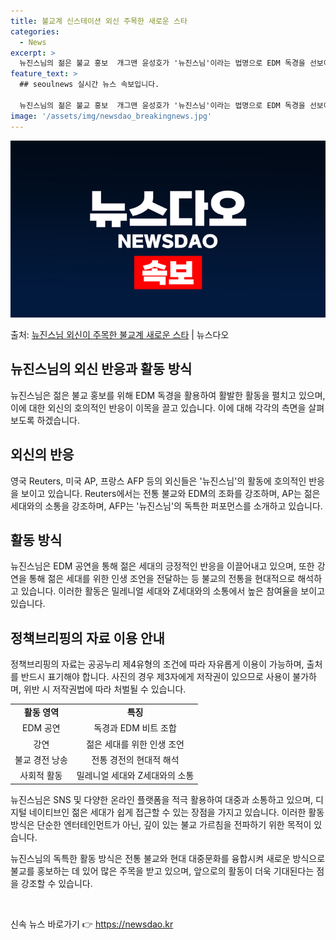 ```yaml
---
title: 불교계 신스테이션 외신 주목한 새로운 스타
categories:
  - News
excerpt: >
  뉴진스님의 젊은 불교 홍보  개그맨 윤성호가 '뉴진스님'이라는 법명으로 EDM 독경을 선보이며 젊은 세대에게…
feature_text: >
  ## seoulnews 실시간 뉴스 속보입니다.

  뉴진스님의 젊은 불교 홍보  개그맨 윤성호가 '뉴진스님'이라는 법명으로 EDM 독경을 선보이며 젊은 세대에게…
image: '/assets/img/newsdao_breakingnews.jpg'
---
```


![뉴스다오 속보](/assets/img/newsdao_breakingnews.jpg)

<p>출처: <a href="https://newsdao.kr/4018" rel="dofollow">뉴진스님 외신이 주목한 불교계 새로운 스타</a> | 뉴스다오</p>

<h2 data-ke-size="size26">뉴진스님의 외신 반응과 활동 방식</h2>
<p data-ke-size="size16">뉴진스님은 젊은 불교 홍보를 위해 EDM 독경을 활용하여 활발한 활동을 펼치고 있으며, 이에 대한 외신의 호의적인 반응이 이목을 끌고 있습니다. 이에 대해 각각의 측면을 살펴보도록 하겠습니다.</p>

<h2 data-ke-size="size24"><b>외신의 반응</b></h2>
<p data-ke-size="size16">영국 Reuters, 미국 AP, 프랑스 AFP 등의 외신들은 '뉴진스님'의 활동에 호의적인 반응을 보이고 있습니다. Reuters에서는 전통 불교와 EDM의 조화를 강조하며, AP는 젊은 세대와의 소통을 강조하며, AFP는 '뉴진스님'의 독특한 퍼포먼스를 소개하고 있습니다.</p>

<h2 data-ke-size="size24"><b>활동 방식</b></h2>
<p data-ke-size="size16">뉴진스님은 EDM 공연을 통해 젊은 세대의 긍정적인 반응을 이끌어내고 있으며, 또한 강연을 통해 젊은 세대를 위한 인생 조언을 전달하는 등 불교의 전통을 현대적으로 해석하고 있습니다. 이러한 활동은 밀레니얼 세대와 Z세대와의 소통에서 높은 참여율을 보이고 있습니다.</p>

<h2 data-ke-size="size24"><b>정책브리핑의 자료 이용 안내</b></h2>
<p data-ke-size="size16">정책브리핑의 자료는 공공누리 제4유형의 조건에 따라 자유롭게 이용이 가능하며, 출처를 반드시 표기해야 합니다. 사진의 경우 제3자에게 저작권이 있으므로 사용이 불가하며, 위반 시 저작권법에 따라 처벌될 수 있습니다.</p>

<table>
	<tr>
		<td style="text-align: center; height: 17px;"><b>활동 영역</b></td>
		<td style="text-align: center; height: 17px;"><b>특징</b></td>
	</tr>
	<tr>
		<td style="text-align: center; height: 17px;">EDM 공연</td>
		<td style="text-align: center; height: 17px;">독경과 EDM 비트 조합</td>
	</tr>
	<tr>
		<td style="text-align: center; height: 17px;">강연</td>
		<td style="text-align: center; height: 17px;">젊은 세대를 위한 인생 조언</td>
	</tr>
	<tr>
		<td style="text-align: center; height: 17px;">불교 경전 낭송</td>
		<td style="text-align: center; height: 17px;">전통 경전의 현대적 해석</td>
	</tr>
	<tr>
		<td style="text-align: center; height: 17px;">사회적 활동</td>
		<td style="text-align: center; height: 17px;">밀레니얼 세대와 Z세대와의 소통</td>
	</tr>
</table>

<p data-ke-size="size16">뉴진스님은 SNS 및 다양한 온라인 플랫폼을 적극 활용하여 대중과 소통하고 있으며, 디지털 네이티브인 젊은 세대가 쉽게 접근할 수 있는 장점을 가지고 있습니다. 이러한 활동 방식은 단순한 엔터테인먼트가 아닌, 깊이 있는 불교 가르침을 전파하기 위한 목적이 있습니다.</p>

<p data-ke-size="size16">뉴진스님의 독특한 활동 방식은 전통 불교와 현대 대중문화를 융합시켜 새로운 방식으로 불교를 홍보하는 데 있어 많은 주목을 받고 있으며, 앞으로의 활동이 더욱 기대된다는 점을 강조할 수 있습니다.</p>
<p data-ke-size="size16">&nbsp;</p> 

신속 뉴스 바로가기 👉 <a href="https://newsdao.kr" rel="dofollow">https://newsdao.kr</a>


